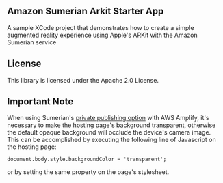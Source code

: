 ## Amazon Sumerian Arkit Starter App

A sample XCode project that demonstrates how to create a simple augmented reality experience using Apple's ARKit with the Amazon Sumerian service

## License

This library is licensed under the Apache 2.0 License.

## Important Note

When using Sumerian's [private publishing option](https://aws-amplify.github.io/docs/js/xr) with AWS Amplify, it's necessary to make the hosting page's background transparent, otherwise the default opaque background will occlude the device's camera image. This can be accomplished by executing the following line of Javascript on the hosting page:

`document.body.style.backgroundColor = 'transparent';`

or by setting the same property on the page's stylesheet.
